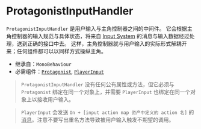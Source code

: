 # ProtagonistInputHandler

`ProtagonistInputHandler` 是用户输入与主角控制器之间的中间件。
它会根据主角控制器的输入规范与具体状态，将来自 [Input System](https://docs.unity3d.com/Packages/com.unity.inputsystem@1.7/manual/index.html) 的消息与输入数据经过处理，送到正确的接口中去。
这样，主角控制器就与用户输入的实际形式解耦开来；任何组件都可以以同样方式操纵主角。

- 继承自：`MonoBehaviour`
- 必需组件：[`Protagonist`](Protagonist.md), [`PlayerInput`](https://docs.unity3d.com/Packages/com.unity.inputsystem@1.7/api/UnityEngine.InputSystem.PlayerInput.html)

> `ProtagonistInputHandler` 没有任何公有属性或方法，但它必须与 `Protagonist` 绑定在同一个对象上，并需要 `PlayerInput` 也绑定在同一个对象上以接收用户输入。

> `PlayerInput` 会发送 `On + [input action map 资产中定义的 action 名]` 的<u>消息</u>。注意不要写出重名方法导致被用户输入触发不期望的调用。